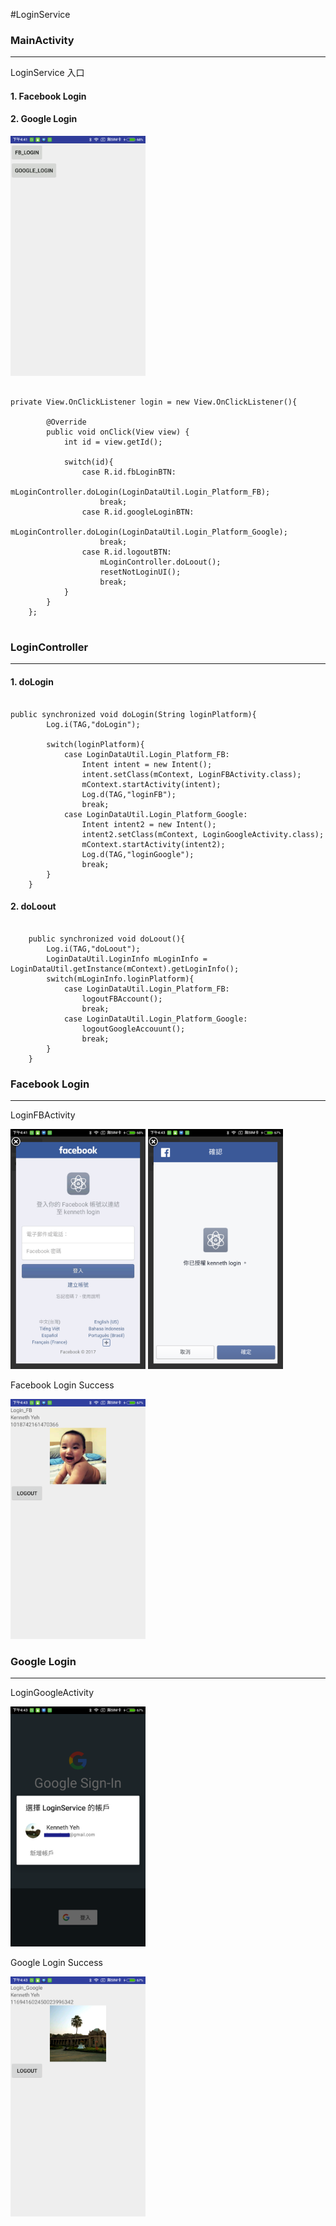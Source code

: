 #LoginService


### MainActivity
----
LoginService 入口

#### 1. Facebook Login 

#### 2. Google Login

<img src="https://raw.githubusercontent.com/kennethya2/LoginService/master/images/login-MainActivity.jpg"  width="216">

<pre><code>
private View.OnClickListener login = new View.OnClickListener(){

        @Override
        public void onClick(View view) {
            int id = view.getId();

            switch(id){
                case R.id.fbLoginBTN:
                    mLoginController.doLogin(LoginDataUtil.Login_Platform_FB);
                    break;
                case R.id.googleLoginBTN:
			         mLoginController.doLogin(LoginDataUtil.Login_Platform_Google);
                    break;
                case R.id.logoutBTN:
                    mLoginController.doLoout();
                    resetNotLoginUI();
                    break;
            }
        }
    };
 </code></pre>
 
### LoginController
----


#### 1. doLogin
<pre><code>
public synchronized void doLogin(String loginPlatform){
        Log.i(TAG,"doLogin");

        switch(loginPlatform){
            case LoginDataUtil.Login_Platform_FB:
                Intent intent = new Intent();
                intent.setClass(mContext, LoginFBActivity.class);
                mContext.startActivity(intent);
                Log.d(TAG,"loginFB");
                break;
            case LoginDataUtil.Login_Platform_Google:
                Intent intent2 = new Intent();
                intent2.setClass(mContext, LoginGoogleActivity.class);
                mContext.startActivity(intent2);
                Log.d(TAG,"loginGoogle");
                break;
        }
    }
</code></pre>

#### 2. doLoout
<pre><code>
    public synchronized void doLoout(){
        Log.i(TAG,"doLoout");
        LoginDataUtil.LoginInfo mLoginInfo = LoginDataUtil.getInstance(mContext).getLoginInfo();
        switch(mLoginInfo.loginPlatform){
            case LoginDataUtil.Login_Platform_FB:
                logoutFBAccount();
                break;
            case LoginDataUtil.Login_Platform_Google:
                logoutGoogleAccouunt();
                break;
        }
    }
</code></pre>



### Facebook Login 
----
LoginFBActivity

<img src="https://raw.githubusercontent.com/kennethya2/LoginService/master/images/login-LoginFBActivity.jpg"  width="216" height="384">
<img src="https://raw.githubusercontent.com/kennethya2/LoginService/master/images/login-LoginFBActivity-done.png"  width="216" height="384">

Facebook Login Success

<img src="https://raw.githubusercontent.com/kennethya2/LoginService/master/images/login-LoginFBActivity-success.png"  width="216" height="384">


### Google Login
----
LoginGoogleActivity

<img src="https://raw.githubusercontent.com/kennethya2/LoginService/master/images/login-LoginGoogleActivity.png"  width="216" height="384">

Google Login Success

<img src="https://raw.githubusercontent.com/kennethya2/LoginService/master/images/login-LoginGoogleActivity-success.png"  width="216" height="384">


